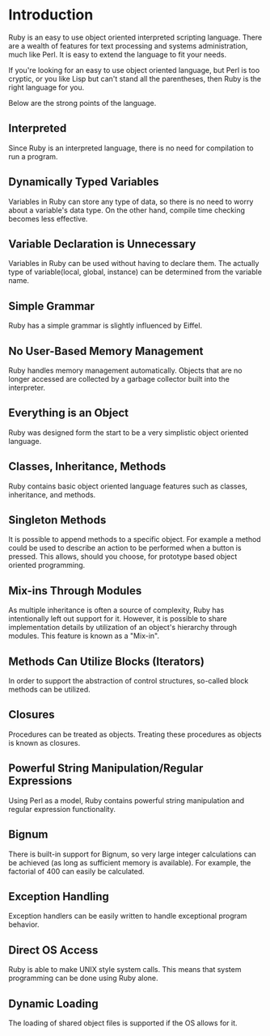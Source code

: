 Introduction
============

Ruby is an easy to use object oriented interpreted scripting language. There are a wealth of features for text processing and systems administration, much like Perl. It is easy to extend the language to fit your needs.

If you're looking for an easy to use object oriented language, but Perl is too cryptic, or you like Lisp but can't stand all the parentheses, then Ruby is the right language for you.

Below are the strong points of the language.

Interpreted
------
Since Ruby is an interpreted language, there is no need for compilation to run a program.

Dynamically Typed Variables
---------------
Variables in Ruby can store any type of data, so there is no need to worry about a variable's data type. On the other hand, compile time checking becomes less effective.

Variable Declaration is Unnecessary
-------
Variables in Ruby can be used without having to declare them. The actually type of variable(local, global, instance) can be determined from the variable name.

Simple Grammar
--------------
Ruby has a simple grammar is slightly influenced by Eiffel.

No User-Based Memory Management
--------------
Ruby handles memory management automatically. Objects that are no longer accessed are collected by a garbage collector built into the interpreter.

Everything is an Object
---------
Ruby was designed form the start to be a very simplistic object oriented language. 

Classes, Inheritance, Methods
-----------
Ruby contains basic object oriented language features such as classes, inheritance, and methods.

Singleton Methods
------
It is possible to append methods to a specific object. For example a method could be used to describe an action to be performed when a button is pressed. This allows, should you choose, for prototype based object oriented programming.

Mix-ins Through Modules
---------------
As multiple inheritance is often a source of complexity, Ruby has intentionally left out support for it. However, it is possible to share implementation details by utilization of an object's hierarchy through modules. This feature is known as a "Mix-in".

Methods Can Utilize Blocks (Iterators)
---------------------
In order to support the abstraction of control structures, so-called block methods can be utilized.

Closures
-----
Procedures can be treated as objects. Treating these procedures as objects is known as closures. 

Powerful String Manipulation/Regular Expressions
-------------
Using Perl as a model, Ruby contains powerful string manipulation and regular expression functionality.

Bignum
-----
There is built-in support for Bignum, so very large integer calculations can be achieved (as long as sufficient memory is available). For example, the factorial of 400 can easily be calculated.

Exception Handling
------
Exception handlers can be easily written to handle exceptional program behavior.

Direct OS Access
----------
Ruby is able to make UNIX style system calls. This means that system programming can be done using Ruby alone.

Dynamic Loading
------------
The loading of shared object files is supported if the OS allows for it.